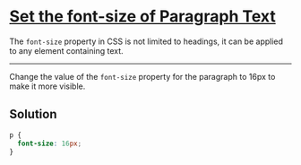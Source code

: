 # [Set the font-size of Paragraph Text](https://learn.freecodecamp.org/responsive-web-design/applied-visual-design/set-the-font-size-of-paragraph-text)

The `font-size` property in CSS is not limited to headings, it can be applied to any element containing text.

---

Change the value of the `font-size` property for the paragraph to 16px to make it more visible.

## Solution

```css
p {
  font-size: 16px;
}
```